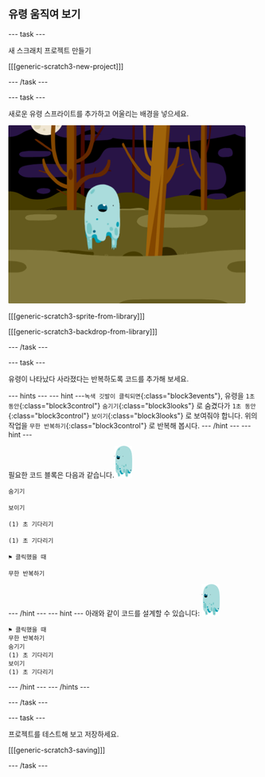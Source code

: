 ## 유령 움직여 보기

--- task ---

새 스크래치 프로젝트 만들기

[[[generic-scratch3-new-project]]]

--- /task ---

--- task ---

새로운 유령 스프라이트를 추가하고 어울리는 배경을 넣으세요.

![스크린샷](images/ghost-ghost.png)

[[[generic-scratch3-sprite-from-library]]]

[[[generic-scratch3-backdrop-from-library]]]

--- /task ---

--- task ---

유령이 나타났다 사라졌다는 반복하도록 코드를 추가해 보세요.

--- hints ---
--- hint ---`녹색 깃발이 클릭되면`{:class="block3events"}, 유령을 `1초 동안`{:class="block3control"} `숨기기`{:class="block3looks"} 로 숨겼다가 `1초 동안`{:class="block3control"} `보이기`{:class="block3looks"} 로 보여줘야 합니다. 위의 작업을 `무한 반복하기`{:class="block3control"} 로 반복해 봅시다.
--- /hint ---
 --- hint ---

필요한 코드 블록은 다음과 같습니다.![유령 스프라이트](images/ghost-sprite.png)

```blocks3
숨기기

보이기

(1) 초 기다리기

(1) 초 기다리기

⚑ 클릭했을 때

무한 반복하기
```

--- /hint --- --- hint --- 아래와 같이 코드를 설계할 수 있습니다: ![유령 스프라이트](images/ghost-sprite.png)

```blocks3
⚑ 클릭했을 때
무한 반복하기
숨기기
(1) 초 기다리기
보이기
(1) 초 기다리기
```

--- /hint --- --- /hints ---

--- /task ---

--- task ---

프로젝트를 테스트해 보고 저장하세요.

[[[generic-scratch3-saving]]]

--- /task ---
